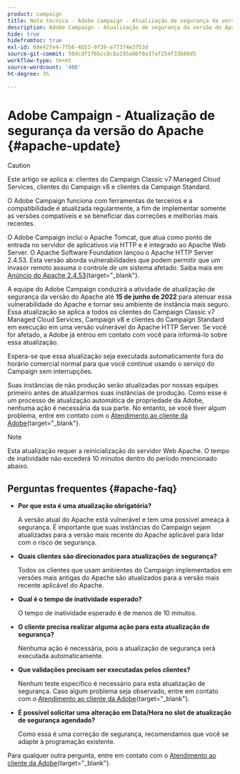 ```yaml
---
product: campaign
title: Nota técnica - Adobe Campaign - Atualização de segurança da versão Apache
description: Adobe Campaign - Atualização de segurança da versão do Apache
hide: true
hidefromtoc: true
exl-id: 68e42fe4-7fb6-4b53-9f39-e77374e3753d
source-git-commit: 50dcdf1f6bcc8c8a195a0bf0a37af254f33b80d5
workflow-type: tm+mt
source-wordcount: '466'
ht-degree: 3%

---
```


# Adobe Campaign - Atualização de segurança da versão do Apache {#apache-update}

>[!CAUTION]
>Este artigo se aplica a: clientes do Campaign Classic v7 Managed Cloud Services, clientes do Campaign v8 e clientes da Campaign Standard.

O Adobe Campaign funciona com ferramentas de terceiros e a compatibilidade é atualizada regularmente, a fim de implementar somente as versões compatíveis e se beneficiar das correções e melhorias mais recentes.

O Adobe Campaign inclui o Apache Tomcat, que atua como ponto de entrada no servidor de aplicativos via HTTP e é integrado ao Apache Web Server. O Apache Software Foundation lançou o Apache HTTP Server 2.4.53. Esta versão aborda vulnerabilidades que podem permitir que um invasor remoto assuma o controle de um sistema afetado. Saiba mais em [Anúncio do Apache 2.4.53](https://downloads.apache.org/httpd/Announcement2.4.html){target="_blank"}.

A equipe do Adobe Campaign conduzirá a atividade de atualização de segurança da versão do Apache até **15 de junho de 2022** para atenuar essa vulnerabilidade do Apache e tornar seu ambiente de instância mais seguro. Essa atualização se aplica a todos os clientes do Campaign Classic v7 Managed Cloud Services, Campaign v8 e clientes do Campaign Standard em execução em uma versão vulnerável do Apache HTTP Server. Se você for afetado, a Adobe já entrou em contato com você para informá-lo sobre essa atualização.

Espera-se que essa atualização seja executada automaticamente fora do horário comercial normal para que você continue usando o serviço do Campaign sem interrupções.

Suas instâncias de não produção serão atualizadas por nossas equipes primeiro antes de atualizarmos suas instâncias de produção. Como esse é um processo de atualização automática de propriedade da Adobe, nenhuma ação é necessária da sua parte. No entanto, se você tiver algum problema, entre em contato com o [Atendimento ao cliente da Adobe](https://experienceleague.adobe.com/pt-br?support-solution=Campaign#support){target="_blank"}.


>[!NOTE]
>Esta atualização requer a reinicialização do servidor Web Apache. O tempo de inatividade não excederá 10 minutos dentro do período mencionado abaixo.
> 

## Perguntas frequentes {#apache-faq}

* **Por que esta é uma atualização obrigatória?**

  A versão atual do Apache está vulnerável e tem uma possível ameaça à segurança. É importante que suas instâncias do Campaign sejam atualizadas para a versão mais recente do Apache aplicável para lidar com o risco de segurança.


* **Quais clientes são direcionados para atualizações de segurança?**

  Todos os clientes que usam ambientes do Campaign implementados em versões mais antigas do Apache são atualizados para a versão mais recente aplicável do Apache.

* **Qual é o tempo de inatividade esperado?**

  O tempo de inatividade esperado é de menos de 10 minutos.

* **O cliente precisa realizar alguma ação para esta atualização de segurança?**

  Nenhuma ação é necessária, pois a atualização de segurança será executada automaticamente.

* **Que validações precisam ser executadas pelos clientes?**

  Nenhum teste específico é necessário para esta atualização de segurança. Caso algum problema seja observado, entre em contato com o [Atendimento ao cliente da Adobe](https://experienceleague.adobe.com/pt-br?support-solution=Campaign#support){target="_blank"}.


* **É possível solicitar uma alteração em Data/Hora no slot de atualização de segurança agendado?**

  Como essa é uma correção de segurança, recomendamos que você se adapte à programação existente.


Para qualquer outra pergunta, entre em contato com o [Atendimento ao cliente da Adobe](https://experienceleague.adobe.com/pt-br?support-solution=Campaign#support){target="_blank"}.
